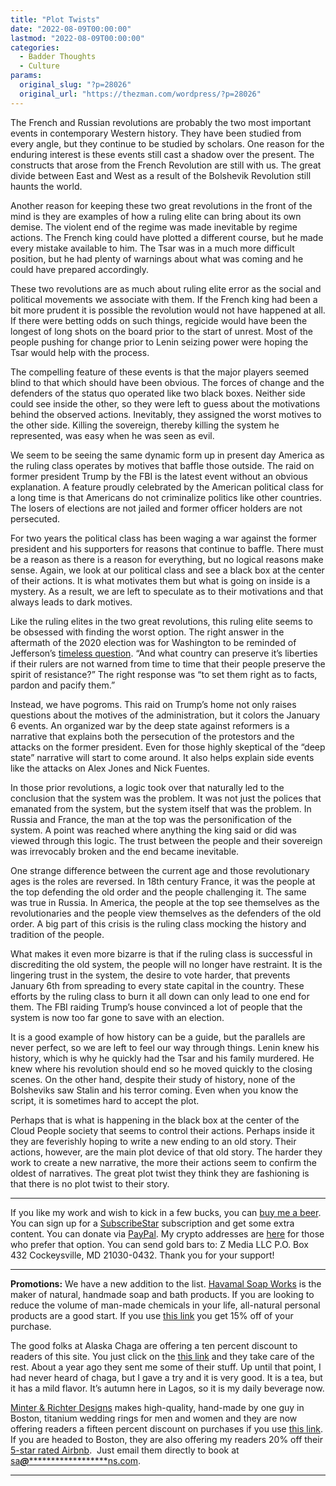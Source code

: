 ```yaml
---
title: "Plot Twists"
date: "2022-08-09T00:00:00"
lastmod: "2022-08-09T00:00:00"
categories:
  - Badder Thoughts
  - Culture
params:
  original_slug: "?p=28026"
  original_url: "https://thezman.com/wordpress/?p=28026"
---
```


The French and Russian revolutions are probably the two most important
events in contemporary Western history. They have been studied from
every angle, but they continue to be studied by scholars. One reason for
the enduring interest is these events still cast a shadow over the
present. The constructs that arose from the French Revolution are still
with us. The great divide between East and West as a result of the
Bolshevik Revolution still haunts the world.

Another reason for keeping these two great revolutions in the front of
the mind is they are examples of how a ruling elite can bring about its
own demise. The violent end of the regime was made inevitable by regime
actions. The French king could have plotted a different course, but he
made every mistake available to him. The Tsar was in a much more
difficult position, but he had plenty of warnings about what was coming
and he could have prepared accordingly.

These two revolutions are as much about ruling elite error as the social
and political movements we associate with them. If the French king had
been a bit more prudent it is possible the revolution would not have
happened at all. If there were betting odds on such things, regicide
would have been the longest of long shots on the board prior to the
start of unrest. Most of the people pushing for change prior to Lenin
seizing power were hoping the Tsar would help with the process.

The compelling feature of these events is that the major players seemed
blind to that which should have been obvious. The forces of change and
the defenders of the status quo operated like two black boxes. Neither
side could see inside the other, so they were left to guess about the
motivations behind the observed actions. Inevitably, they assigned the
worst motives to the other side. Killing the sovereign, thereby killing
the system he represented, was easy when he was seen as evil.

We seem to be seeing the same dynamic form up in present day America as
the ruling class operates by motives that baffle those outside. The raid
on former president Trump by the FBI is the latest event without an
obvious explanation. A feature proudly celebrated by the American
political class for a long time is that Americans do not criminalize
politics like other countries. The losers of elections are not jailed
and former officer holders are not persecuted.

For two years the political class has been waging a war against the
former president and his supporters for reasons that continue to baffle.
There must be a reason as there is a reason for everything, but no
logical reasons make sense. Again, we look at our political class and
see a black box at the center of their actions. It is what motivates
them but what is going on inside is a mystery. As a result, we are left
to speculate as to their motivations and that always leads to dark
motives.

Like the ruling elites in the two great revolutions, this ruling elite
seems to be obsessed with finding the worst option. The right answer in
the aftermath of the 2020 election was for Washington to be reminded of
Jefferson’s <a
href="https://founders.archives.gov/documents/Jefferson/01-12-02-0348"
rel="noopener" target="_blank">timeless question</a>. “And what country
can preserve it’s liberties if their rulers are not warned from time to
time that their people preserve the spirit of resistance?” The right
response was “to set them right as to facts, pardon and pacify them.”

Instead, we have pogroms. This raid on Trump’s home not only raises
questions about the motives of the administration, but it colors the
January 6 events. An organized war by the deep state against reformers
is a narrative that explains both the persecution of the protestors and
the attacks on the former president. Even for those highly skeptical of
the “deep state” narrative will start to come around. It also helps
explain side events like the attacks on Alex Jones and Nick Fuentes.

In those prior revolutions, a logic took over that naturally led to the
conclusion that the system was the problem. It was not just the polices
that emanated from the system, but the system itself that was the
problem. In Russia and France, the man at the top was the
personification of the system. A point was reached where anything the
king said or did was viewed through this logic. The trust between the
people and their sovereign was irrevocably broken and the end became
inevitable.

One strange difference between the current age and those revolutionary
ages is the roles are reversed. In 18th century France, it was the
people at the top defending the old order and the people challenging it.
The same was true in Russia. In America, the people at the top see
themselves as the revolutionaries and the people view themselves as the
defenders of the old order. A big part of this crisis is the ruling
class mocking the history and tradition of the people.

What makes it even more bizarre is that if the ruling class is
successful in discrediting the old system, the people will no longer
have restraint. It is the lingering trust in the system, the desire to
vote harder, that prevents January 6th from spreading to every state
capital in the country. These efforts by the ruling class to burn it all
down can only lead to one end for them. The FBI raiding Trump’s house
convinced a lot of people that the system is now too far gone to save
with an election.

It is a good example of how history can be a guide, but the parallels
are never perfect, so we are left to feel our way through things. Lenin
knew his history, which is why he quickly had the Tsar and his family
murdered. He knew where his revolution should end so he moved quickly to
the closing scenes. On the other hand, despite their study of history,
none of the Bolsheviks saw Stalin and his terror coming. Even when you
know the script, it is sometimes hard to accept the plot.

Perhaps that is what is happening in the black box at the center of the
Cloud People society that seems to control their actions. Perhaps inside
it they are feverishly hoping to write a new ending to an old story.
Their actions, however, are the main plot device of that old story. The
harder they work to create a new narrative, the more their actions seem
to confirm the oldest of narratives. The great plot twist they think
they are fashioning is that there is no plot twist to their story.

------------------------------------------------------------------------

If you like my work and wish to kick in a few bucks, you can
<a href="https://www.buymeacoffee.com/mujolulu" rel="noopener"
target="_blank">buy me a beer</a>. You can sign up for a
<a href="https://www.subscribestar.com/the-z-blog" rel="noopener"
target="_blank">SubscribeStar</a> subscription and get some extra
content. You can donate via <a
href="https://www.paypal.com/donate/?cmd=_s-xclick&amp;hosted_button_id=UDAS2Q8JYA6CN&amp;source=url"
rel="noopener" target="_blank">PayPal</a>. My crypto addresses are
<a href="https://thezman.com/wordpress/?page_id=22713" rel="noopener"
target="_blank">here</a> for those who prefer that option. You can send
gold bars to: Z Media LLC P.O. Box 432 Cockeysville, MD 21030-0432.
Thank you for your support!

------------------------------------------------------------------------

**Promotions:** We have a new addition to the list.
<a href="https://havamalsoapworks.com/" rel="noopener"
target="_blank">Havamal Soap Works</a> is the maker of natural, handmade
soap and bath products. If you are looking to reduce the volume of
man-made chemicals in your life, all-natural personal products are a
good start. If you use
<a href="https://havamalsoapworks.com/discount/ZMAN" rel="noopener"
target="_blank">this link</a> you get 15% off of your purchase.

The good folks at Alaska Chaga are offering a ten percent discount to
readers of this site. You just click on the
<a href="https://alaskachaga.us/discount/ZMAN" rel="noopener noreferrer"
target="_blank">this link</a> and they take care of the rest. About a
year ago they sent me some of their stuff. Up until that point, I had
never heard of chaga, but I gave a try and it is very good. It is a tea,
but it has a mild flavor. It’s autumn here in Lagos, so it is my daily
beverage now.

<a href="https://www.minterandrichterdesigns.com/"
rel="noreferrer nofollow noopener" target="_blank">Minter &amp; Richter
Designs</a> makes high-quality, hand-made by one guy in Boston, titanium
wedding rings for men and women and they are now offering readers a
fifteen percent discount on purchases if you use
<a href="https://www.minterandrichterdesigns.com/discount/ZMAN"
rel="noreferrer nofollow noopener" target="_blank">this link</a>.
<span class="highlight"><span class="colour"><span class="font"><span class="size">If
you are headed to Boston, they are also offering my readers 20% off
their <a
href="https://www.airbnb.com/users/7988017/listings?user_id=7988017&amp;s=3"
rel="noopener noreferrer" target="_blank">5-star rated Airbnb</a>.  Just
email them directly to book at
<a href="mailto:sa***@*********************ns.com"
data-original-string="/XwiDCzSKzkpqHkYq3SeTg==cb7XrNeFXXT6nT4wj/4L6coH95HgMOr7KSzZnHB+c+GRU23R6jbpx1pHuu2hq3SOl/A"><span
class="apbct-email-encoder"
data-original-string="ezud6F/m3f1mNJFEDyiU/g==cb7XT9Ld7TWQiKKMtepM+jxqghVMr6BkDYBT5UdVKAmulqx9rBYC0Ch08wGKCDJDZFa"
title="This contact has been encoded by Anti-Spam by CleanTalk. Click to decode. To finish the decoding make sure that JavaScript is enabled in your browser.">sa<span
class="apbct-blur">***</span>@<span
class="apbct-blur">*********************</span>ns.com</span></a>.</span></span></span></span>

------------------------------------------------------------------------
